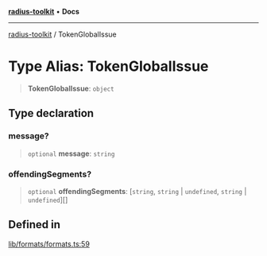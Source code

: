 [**radius-toolkit**](../README.md) • **Docs**

***

[radius-toolkit](../globals.md) / TokenGlobalIssue

# Type Alias: TokenGlobalIssue

> **TokenGlobalIssue**: `object`

## Type declaration

### message?

> `optional` **message**: `string`

### offendingSegments?

> `optional` **offendingSegments**: [`string`, `string` \| `undefined`, `string` \| `undefined`][]

## Defined in

[lib/formats/formats.ts:59](https://github.com/rangle/radius-token-tango/blob/0fa25351e79af51a833bcebadbd83e27a9791a4f/packages/radius-toolkit/src/lib/formats/formats.ts#L59)
